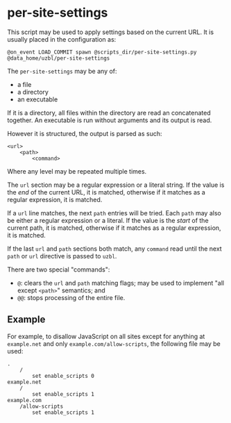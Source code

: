 # per-site-settings

This script may be used to apply settings based on the current URL. It is
usually placed in the configuration as:

```uzbl
@on_event LOAD_COMMIT spawn @scripts_dir/per-site-settings.py @data_home/uzbl/per-site-settings
```

The `per-site-settings` may be any of:

  - a file
  - a directory
  - an executable

If it is a directory, all files within the directory are read an concatenated
together. An executable is run without arguments and its output is read.

However it is structured, the output is parsed as such:

```
<url>
    <path>
        <command>
```

Where any level may be repeated multiple times.

The `url` section may be a regular expression or a literal string. If the value
is the *end* of the current URL, it is matched, otherwise if it matches as a
regular expression, it is matched.

If a `url` line matches, the next `path` entries will be tried. Each `path` may
also be either a regular expression or a literal. If the value is the *start*
of the current path, it is matched, otherwise if it matches as a regular
expression, it is matched.

If the last `url` and `path` sections both match, any `command` read until the
next `path` or `url` directive is passed to `uzbl`.

There are two special "commands":

  - `@`: clears the `url` and `path` matching flags; may be used to implement
    "all except `<path>`" semantics; and
  - `@@`: stops processing of the entire file.

## Example

For example, to disallow JavaScript on all sites except for anything at
`example.net` and only `example.com/allow-scripts`, the following file may be
used:

```
.
    /
        set enable_scripts 0
example.net
    /
        set enable_scripts 1
example.com
    /allow-scripts
        set enable_scripts 1
```
